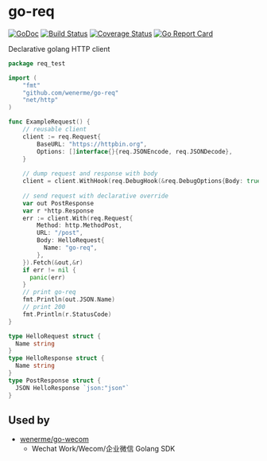 # go-req

[![GoDoc][doc-img]][doc] [![Build Status][ci-img]][ci] [![Coverage Status][cov-img]][cov]  [![Go Report Card][report-card-img]][report-card]

[doc-img]: https://img.shields.io/badge/go.dev-reference-007d9c?logo=go&logoColor=white&style=flat-square
[doc]: https://pkg.go.dev/github.com/wenerme/go-req?tab=doc
[ci-img]: https://github.com/wenerme/go-req/actions/workflows/ci.yml/badge.svg
[ci]: https://github.com/wenerme/go-req/actions/workflows/ci.yml
[cov-img]: https://codecov.io/gh/wenerme/go-req/branch/main/graph/badge.svg
[cov]: https://codecov.io/gh/wenerme/go-req/branch/main
[report-card-img]: https://goreportcard.com/badge/github.com/wenerme/go-req
[report-card]: https://goreportcard.com/report/github.com/wenerme/go-req

Declarative golang HTTP client

```go
package req_test

import (
    "fmt"
    "github.com/wenerme/go-req"
    "net/http"
)

func ExampleRequest() {
    // reusable client
    client := req.Request{
        BaseURL: "https://httpbin.org",
        Options: []interface{}{req.JSONEncode, req.JSONDecode},
    }
  
    // dump request and response with body
    client = client.WithHook(req.DebugHook(&req.DebugOptions{Body: true}))
    
    // send request with declarative override
    var out PostResponse
    var r *http.Response
    err := client.With(req.Request{
        Method: http.MethodPost,
        URL: "/post",
        Body: HelloRequest{
          Name: "go-req",
        },
    }).Fetch(&out,&r)
    if err != nil {
      panic(err)
    }
    // print go-req
    fmt.Println(out.JSON.Name)
    // print 200
    fmt.Println(r.StatusCode)
}

type HelloRequest struct {
  Name string
}
type HelloResponse struct {
  Name string
}
type PostResponse struct {
  JSON HelloResponse `json:"json"`
}
```

## Used by

- [wenerme/go-wecom](https://github.com/wenerme/go-wecom)
  - Wechat Work/Wecom/企业微信 Golang SDK

